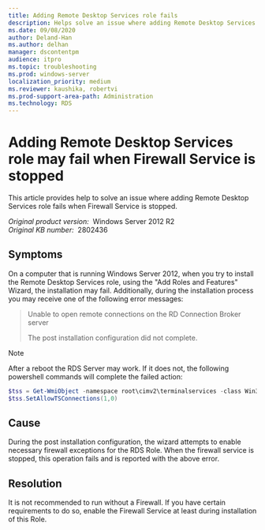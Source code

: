 ```yaml
---
title: Adding Remote Desktop Services role fails
description: Helps solve an issue where adding Remote Desktop Services role fails when Firewall Service is stopped.
ms.date: 09/08/2020
author: Deland-Han
ms.author: delhan
manager: dscontentpm
audience: itpro
ms.topic: troubleshooting
ms.prod: windows-server
localization_priority: medium
ms.reviewer: kaushika, robertvi
ms.prod-support-area-path: Administration
ms.technology: RDS
---
```

# Adding Remote Desktop Services role may fail when Firewall Service is stopped

This article provides help to solve an issue where adding Remote Desktop Services role fails when Firewall Service is stopped.

_Original product version:_ &nbsp;Windows Server 2012 R2  
_Original KB number:_ &nbsp;2802436

## Symptoms

On a computer that is running Windows Server 2012, when you try to install the Remote Desktop Services role, using the "Add Roles and Features" Wizard, the installation may fail. Additionally, during the installation process you may receive one of the following error messages:

> Unable to open remote connections on the RD Connection Broker server
>
> The post installation configuration did not complete.

> [!NOTE]
> After a reboot the RDS Server may work. If it does not, the following powershell commands will complete the failed action:
>
> ```powershell
> $tss = Get-WmiObject -namespace root\cimv2\terminalservices -class Win32_TerminalServiceSetting  
> $tss.SetAllowTSConnections(1,0)
> ```

## Cause

During the post installation configuration, the wizard attempts to enable necessary firewall exceptions for the RDS Role. When the firewall service is stopped, this operation fails and is reported with the above error.

## Resolution

It is not recommended to run without a Firewall. If you have certain requirements to do so, enable the Firewall Service at least during installation of this Role.
